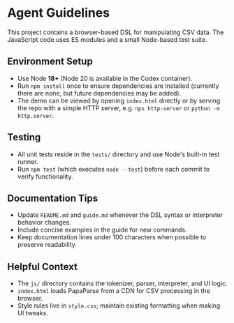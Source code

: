 # Agent Guidelines

This project contains a browser-based DSL for manipulating CSV data. The JavaScript code uses ES modules and a small Node-based test suite.

## Environment Setup
- Use Node **18+** (Node 20 is available in the Codex container).
- Run `npm install` once to ensure dependencies are installed (currently there are none, but future dependencies may be added).
- The demo can be viewed by opening `index.html` directly or by serving the repo with a simple HTTP server, e.g. `npx http-server` or `python -m http.server`.

## Testing
- All unit tests reside in the `tests/` directory and use Node's built-in test runner.
- Run `npm test` (which executes `node --test`) before each commit to verify functionality.

## Documentation Tips
- Update `README.md` and `guide.md` whenever the DSL syntax or interpreter behavior changes.
- Include concise examples in the guide for new commands.
- Keep documentation lines under 100 characters when possible to preserve readability.

## Helpful Context
- The `js/` directory contains the tokenizer, parser, interpreter, and UI logic.
- `index.html` loads PapaParse from a CDN for CSV processing in the browser.
- Style rules live in `style.css`; maintain existing formatting when making UI tweaks.

